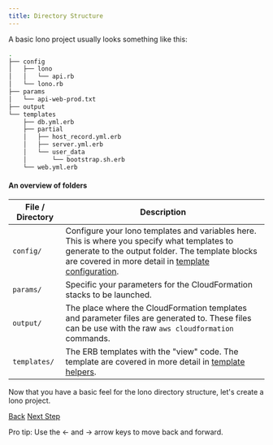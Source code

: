 ```yaml
---
title: Directory Structure
---
```


A basic lono project usually looks something like this:

```sh
.
├── config
│   ├── lono
│   │   └── api.rb
│   └── lono.rb
├── params
│   └── api-web-prod.txt
├── output
└── templates
    ├── db.yml.erb
    ├── partial
    │   ├── host_record.yml.erb
    │   ├── server.yml.erb
    │   └── user_data
    │       └── bootstrap.sh.erb
    └── web.yml.erb
```

#### An overview of folders

File / Directory  | Description
------------- | -------------
<code>config/</code>  | Configure your lono templates and variables here.  This is where you specify what templates to generate to the output folder. The template blocks are covered in more detail in [template configuration](/template-configuration).
<code>params/</code>  | Specific your parameters for the CloudFormation stacks to be launched.
<code>output/</code>  | The place where the CloudFormation templates and parameter files are generated to.  These files can be use with the raw `aws cloudformation` commands.
<code>templates/</code>  | The ERB templates with the "view" code.  The template are covered in more detail in [template helpers](/template-helpers).

Now that you have a basic feel for the lono directory structure, let's create a lono project.

<a id="prev" class="btn btn-basic" href="{% link _docs/install.md %}">Back</a>
<a id="next" class="btn btn-primary" href="{% link _docs/tutorial.md %}">Next Step</a>
<p class="keyboard-tip">Pro tip: Use the <- and -> arrow keys to move back and forward.</p>


